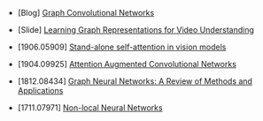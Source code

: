 - [Blog] [Graph Convolutional Networks](https://tkipf.github.io/graph-convolutional-networks/)

- [Slide] [Learning Graph Representations for Video Understanding](http://valser.org/webinar/slide/slides/20190703/graph_tutorial_xiaolong.pdf)

- [1906.05909] [Stand-alone self-attention in vision models](https://arxiv.org/abs/1906.05909)

- [1904.09925] [Attention Augmented Convolutional Networks](https://arxiv.org/abs/1904.09925)

- [1812.08434] [Graph Neural Networks: A Review of Methods and Applications](https://arxiv.org/abs/1812.08434)

- [1711.07971] [Non-local Neural Networks](https://arxiv.org/abs/1711.07971)



